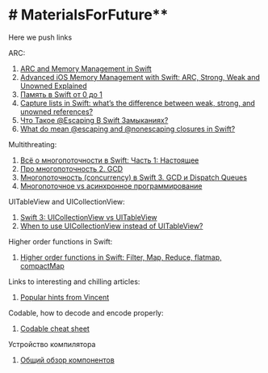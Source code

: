 # # MaterialsForFuture**
Here we push links

ARC:
   1) [ARC and Memory Management in Swift](https://www.kodeco.com/966538-arc-and-memory-management-in-swift)
   2) [Advanced iOS Memory Management with Swift: ARC, Strong, Weak and Unowned Explained](https://www.vadimbulavin.com/swift-memory-management-arc-strong-weak-and-unowned/)
   3) [Память в Swift от 0 до 1](https://habr.com/ru/company/hh/blog/546856/)
   4) [Capture lists in Swift: what’s the difference between weak, strong, and unowned references?](https://www.hackingwithswift.com/articles/179/capture-lists-in-swift-whats-the-difference-between-weak-strong-and-unowned-references)
   5) [Что Такое @Escaping В Swift Замыканиях?](https://swiftbook.ru/post/tutorials/escaping-in-closures-in-swift/)
   6) [What do mean @escaping and @nonescaping closures in Swift?](https://medium.com/swiftcommmunity/what-do-mean-escaping-and-nonescaping-closures-in-swift-d404d721f39d)


Multithreating:
   1) [Всё о многопоточности в Swift: Часть 1: Настоящее](https://medium.com/@alexey_nenastev/всё-о-многопоточности-в-swift-часть-1-настоящее-f0b4d5718877)
   2) [Про многопоточность 2. GCD](https://habr.com/ru/post/578752/)
   3) [Многопоточность (concurrency) в Swift 3. GCD и Dispatch Queues](https://habr.com/ru/post/320152/)
   4) [Многопоточное vs асинхронное программирование](https://ru.stackoverflow.com/questions/445768/Многопоточное-vs-асинхронное-программирование)

   
UITableView and UICollectionView:
   1) [Swift 3: UICollectionView vs UITableView](https://medium.com/@nitpaxy/swift-3-uicollectionview-vs-uitableview-9909bbc0ec66)
   2) [When to use UICollectionView instead of UITableView?](https://stackoverflow.com/questions/23078847/when-to-use-uicollectionview-instead-of-uitableview)
   
   
Higher order functions in Swift:
   1) [Higher order functions in Swift: Filter, Map, Reduce, flatmap, compactMap](https://abhimuralidharan.medium.com/higher-order-functions-in-swift-filter-map-reduce-flatmap-1837646a63e8)


Links to interesting and chilling articles:

1) [Popular hints from Vincent](https://www.swiftwithvincent.com/tips/closures-and-capture-lists)

Codable, how to decode and encode properly:
1) [Codable cheat sheet](https://www.hackingwithswift.com/articles/119/codable-cheat-sheet)

Устройство компилятора
1) [Общий обзор компонентов](https://habr.com/ru/companies/e-legion/articles/438204/)
